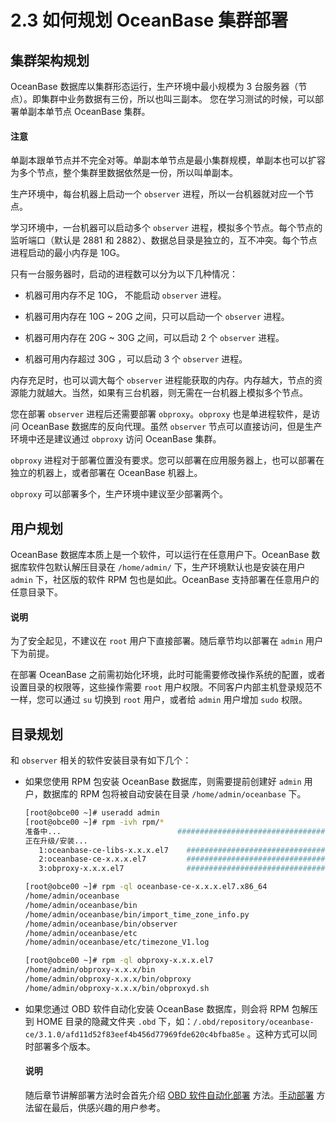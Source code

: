 # 2.3 如何规划 OceanBase 集群部署

## 集群架构规划

OceanBase 数据库以集群形态运行，生产环境中最小规模为 3 台服务器（节点）。即集群中业务数据有三份，所以也叫三副本。
您在学习测试的时候，可以部署单副本单节点 OceanBase 集群。

  <main id="notice" type='notice'>
    <h4>注意</h4>
    <p>单副本跟单节点并不完全对等。单副本单节点是最小集群规模，单副本也可以扩容为多个节点，整个集群里数据依然是一份，所以叫单副本。</p>
  </main>

生产环境中，每台机器上启动一个 `observer` 进程，所以一台机器就对应一个节点。

学习环境中，一台机器可以启动多个 `observer` 进程，模拟多个节点。每个节点的监听端口（默认是 2881 和 2882）、数据总目录是独立的，互不冲突。每个节点进程启动的最小内存是 10G。

只有一台服务器时，启动的进程数可以分为以下几种情况：

* 机器可用内存不足 10G， 不能启动 `observer` 进程。

* 机器可用内存在 10G \~ 20G 之间，只可以启动一个 `observer` 进程。

* 机器可用内存在 20G \~ 30G 之间，可以启动 2 个 `observer` 进程。

* 机器可用内存超过 30G ，可以启动 3 个 `observer` 进程。

内存充足时，也可以调大每个 `observer` 进程能获取的内存。内存越大，节点的资源能力就越大。当然，如果有三台机器，则无需在一台机器上模拟多个节点。

您在部署 `observer` 进程后还需要部署 `obproxy`。`obproxy` 也是单进程软件，是访问 OceanBase 数据库的反向代理。虽然 `observer` 节点可以直接访问，但是生产环境中还是建议通过 `obproxy` 访问 OceanBase 集群。

`obproxy` 进程对于部署位置没有要求。您可以部署在应用服务器上，也可以部署在独立的机器上，或者部署在 OceanBase 机器上。

`obproxy` 可以部署多个，生产环境中建议至少部署两个。

## 用户规划

OceanBase 数据库本质上是一个软件，可以运行在任意用户下。OceanBase 数据库软件包默认解压目录在 `/home/admin/` 下，生产环境默认也是安装在用户 `admin` 下，社区版的软件 RPM 包也是如此。OceanBase 支持部署在任意用户的任意目录下。

  <main id="notice" type='explain'>
    <h4>说明</h4>
    <p>为了安全起见，不建议在 <code>root</code> 用户下直接部署。随后章节均以部署在 <code>admin</code> 用户下为前提。</p>
  </main>

在部署 OceanBase 之前需初始化环境，此时可能需要修改操作系统的配置，或者设置目录的权限等，这些操作需要 `root` 用户权限。不同客户内部主机登录规范不一样，您可以通过 `su` 切换到 `root` 用户，或者给 `admin` 用户增加 `sudo` 权限。

## 目录规划

和 `observer` 相关的软件安装目录有如下几个：

* 如果您使用 RPM 包安装 OceanBase 数据库，则需要提前创建好 `admin` 用户，数据库的 RPM 包将被自动安装在目录 `/home/admin/oceanbase` 下。

  ```bash
  [root@obce00 ~]# useradd admin
  [root@obce00 ~]# rpm -ivh rpm/*
  准备中...                          ################################# [100%]
  正在升级/安装...
     1:oceanbase-ce-libs-x.x.x.el7    ################################# [ 33%]
     2:oceanbase-ce-x.x.x.el7         ################################# [ 67%]
     3:obproxy-x.x.x.el7              ################################# [100%]
  
  [root@obce00 ~]# rpm -ql oceanbase-ce-x.x.x.el7.x86_64
  /home/admin/oceanbase
  /home/admin/oceanbase/bin
  /home/admin/oceanbase/bin/import_time_zone_info.py
  /home/admin/oceanbase/bin/observer
  /home/admin/oceanbase/etc
  /home/admin/oceanbase/etc/timezone_V1.log
  
  [root@obce00 ~]# rpm -ql obproxy-x.x.x.el7
  /home/admin/obproxy-x.x.x/bin
  /home/admin/obproxy-x.x.x/bin/obproxy
  /home/admin/obproxy-x.x.x/bin/obproxyd.sh
  ```

* 如果您通过 OBD 软件自动化安装 OceanBase 数据库，则会将 RPM 包解压到 HOME 目录的隐藏文件夹 `.obd` 下，如：`/.obd/repository/oceanbase-ce/3.1.0/afd11d52f83eef4b456d77969fde620c4bfba85e` 。这种方式可以同时部署多个版本。

  <main id="notice" type='explain'>
    <h4>说明</h4>
    <p>随后章节讲解部署方法时会首先介绍 <a href="../2.chapter-2-how-to-deploy-oceanbase-community-edition/7.2-6-how-to-automatically-deploy-a-single-node-cluster-using-obd.md">OBD 软件自动化部署</a> 方法。<a href="../2.chapter-2-how-to-deploy-oceanbase-community-edition/12.2-11-advanced-how-to-manually-deploy-an-oceanbase-cluster.md">手动部署</a> 方法留在最后，供感兴趣的用户参考。</p>
  </main>

